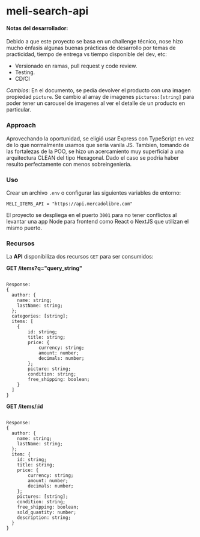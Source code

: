 # meli-search-api

#### Notas del desarrollador:

Debido a que este proyecto se basa en un challenge técnico, nose hizo mucho énfasis algunas buenas prácticas de desarrollo por temas de practicidad, tiempo de entrega vs tiempo disponible del dev, etc:

- Versionado en ramas, pull request y code review.
- Testing.
- CD/CI

$Cambios$:
En el documento, se pedía devolver el producto con una imagen propiedad `picture`. Se cambio al array de imagenes `pictures:[string]` para poder tener un carousel de imagenes al ver el detalle de un producto en particular.

### Approach

Aprovechando la oportunidad, se eligió usar Express con TypeScript en vez de lo que normalmente usamos que seria vanila JS. Tambien, tomando de las fortalezas de la POO, se hizo un acercamiento muy superficial a una arquitectura CLEAN del tipo Hexagonal. Dado el caso se podria haber resulto perfectamente con menos sobreingenieria.

### Uso

Crear un archivo `.env` o configurar las siguientes variables de entorno:

```
MELI_ITEMS_API = "https://api.mercadolibre.com"
```

El proyecto se despliega en el puerto `3001` para no tener conflictos al levantar una app Node para frontend como React o NextJS que utilizan el mismo puerto.

### Recursos

La **API** disponibiliza dos recursos `GET` para ser consumidos:

**GET /items?q="query_string"**

```

Response:
{
  author: {
    name: string;
    lastName: string;
  };
  categories: [string];
  items: [
    {
        id: string;
        title: string;
        price: {
            currency: string;
            amount: number;
            decimals: number;
        };
        picture: string;
        condition: string;
        free_shipping: boolean;
    }
  ]
}
```

**GET /items/:id**

```

Response:
{
  author: {
    name: string;
    lastName: string;
  };
  item: {
    id: string;
    title: string;
    price: {
        currency: string;
        amount: number;
        decimals: number;
    };
    pictures: [string];
    condition: string;
    free_shipping: boolean;
    sold_quantity: number;
    description: string;
  }
}
```

